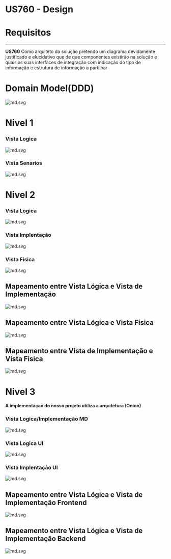 # US760 - Design

### 

# Requisitos

_____
**US760** Como arquiteto da solução pretendo um diagrama devidamente justificado e elucidativo que de que componentes existirão na solução e quais as suas interfaces de integração com indicação do tipo de informação e estrutura de informação a partilhar

### 


# Domain Model(DDD)

![md.svg](md.svg)

# Nivel 1

### Vista Logica
![md.svg](nivel1/VL1.svg)
### Vista Senarios
![md.svg](nivel1/VS1.svg)


# Nivel 2

### Vista Logica
![md.svg](nivel2/VL2.svg)
### Vista Implentação
![md.svg](nivel2/VI2.svg)
### Vista Fisica
![md.svg](nivel2/VF2.svg)

## Mapeamento entre Vista Lógica e Vista de Implementação
![md.svg](nivel2/VI_VL2.svg)

## Mapeamento entre Vista Lógica e Vista Fisica
![md.svg](nivel2/VL-VF2.svg)

## Mapeamento entre Vista de Implementação e Vista Fisica
![md.svg](nivel2/VI-VF.svg)

# Nivel 3

**A implementaçao do nosso projeto utiliza a arquitetura (Onion)**

### Vista Logica/Implementação MD
![md.svg](nivel3/VL3.svg)

### Vista Logica UI
![md.svg](nivel3/VL_UI3.svg)


### Vista Implentação UI
![md.svg](nivel3/VI_UI3.svg)

## Mapeamento entre Vista Lógica e Vista de Implementação Frontend

![md.svg](nivel3/VI-VLUI3.svg)

## Mapeamento entre Vista Lógica e Vista de Implementação Backend

![md.svg](nivel3/VL-VIMD3.svg)


